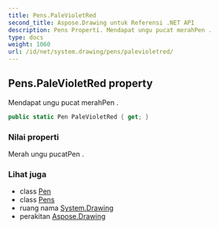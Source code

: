 ```yaml
---
title: Pens.PaleVioletRed
second_title: Aspose.Drawing untuk Referensi .NET API
description: Pens Properti. Mendapat ungu pucat merahPen .
type: docs
weight: 1060
url: /id/net/system.drawing/pens/palevioletred/
---
```

## Pens.PaleVioletRed property

Mendapat ungu pucat merahPen .

```csharp
public static Pen PaleVioletRed { get; }
```

### Nilai properti

Merah ungu pucatPen .

### Lihat juga

* class [Pen](../../pen/)
* class [Pens](../)
* ruang nama [System.Drawing](../../pens/)
* perakitan [Aspose.Drawing](../../../)


